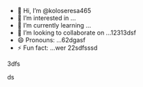 - 👋 Hi, I’m @koloseresa465
- 👀 I’m interested in ...
- 🌱 I’m currently learning ...
- 💞️ I’m looking to collaborate on ...12313dsf
- 😄 Pronouns: ...62dgasf
- ⚡ Fun fact: ...wer
22sdfsssd
<!---53wr
koloseresa/koloseresa is a ✨ special ✨ repository beca132useas its `README.md` (this file) appearsf on your GitHub profvvile.
You can click the Preview link to take a look at your changes.
--->3dfs
ds
